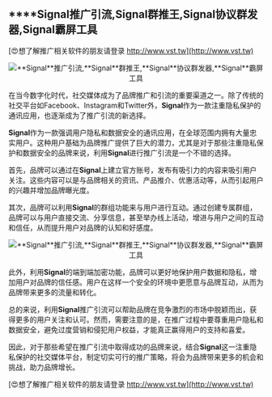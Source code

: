 ## ****Signal**推广引流,**Signal**群推王,**Signal**协议群发器,**Signal**霸屏工具**

[😍想了解推广相关软件的朋友请登录 http://www.vst.tw](http://www.vst.tw)

 <center><img src="https://vst.tw/MP4/tuiguang/png/6.png" alt="**Signal**推广引流,**Signal**群推王,**Signal**协议群发器,**Signal**霸屏工具"></center>

在当今数字化时代，社交媒体成为了品牌推广和引流的重要渠道之一。除了传统的社交平台如Facebook、Instagram和Twitter外，**Signal**作为一款注重隐私保护的通讯应用，也逐渐成为了推广引流的新选择。

**Signal**作为一款强调用户隐私和数据安全的通讯应用，在全球范围内拥有大量忠实用户。这种用户基础为品牌推广提供了巨大的潜力，尤其是对于那些注重隐私保护和数据安全的品牌来说，利用**Signal**进行推广引流是一个不错的选择。

首先，品牌可以通过在**Signal**上建立官方账号，发布有吸引力的内容来吸引用户关注。这些内容可以是与品牌相关的资讯、产品推介、优惠活动等，从而引起用户的兴趣并增加品牌曝光度。

其次，品牌可以利用**Signal**的群组功能来与用户进行互动。通过创建专属群组，品牌可以与用户直接交流、分享信息，甚至举办线上活动，增进与用户之间的互动和信任，从而提升用户对品牌的认知和好感度。

 <center><img src="https://vst.tw/MP4/tuiguang/png/2.png" alt="**Signal**推广引流,**Signal**群推王,**Signal**协议群发器,**Signal**霸屏工具"></center>

此外，利用**Signal**的端到端加密功能，品牌可以更好地保护用户数据和隐私，增加用户对品牌的信任感。用户在这样一个安全的环境中更愿意与品牌互动，从而为品牌带来更多的流量和转化。

总的来说，利用**Signal**推广引流可以帮助品牌在竞争激烈的市场中脱颖而出，获得更多的用户关注和认可。然而，需要注意的是，在推广过程中要尊重用户隐私和数据安全，避免过度营销和侵犯用户权益，才能真正赢得用户的支持和喜爱。

因此，对于那些希望在推广引流中取得成功的品牌来说，结合**Signal**这一注重隐私保护的社交媒体平台，制定切实可行的推广策略，将会为品牌带来更多的机会和挑战，助力品牌增长。

[😍想了解推广相关软件的朋友请登录 http://www.vst.tw](http://www.vst.tw)




